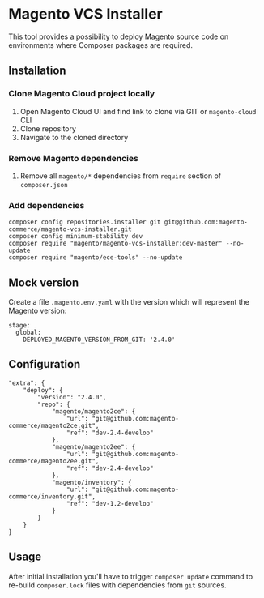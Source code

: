 # Magento VCS Installer

This tool provides a possibility to deploy Magento source code on environments where Composer packages are required.

## Installation

### Clone Magento Cloud project locally

1. Open Magento Cloud UI and find link to clone via GIT or `magento-cloud` CLI
1. Clone repository
1. Navigate to the cloned directory

### Remove Magento dependencies

1. Remove all `magento/*` dependencies from `require` section of `composer.json`

### Add dependencies

```
composer config repositories.installer git git@github.com:magento-commerce/magento-vcs-installer.git
composer config minimum-stability dev
composer require "magento/magento-vcs-installer:dev-master" --no-update
composer require "magento/ece-tools" --no-update
```

## Mock version

Create a file `.magento.env.yaml` with the version which will represent the Magento version:

```
stage:
  global:
    DEPLOYED_MAGENTO_VERSION_FROM_GIT: '2.4.0'
```

## Configuration

```
"extra": {
    "deploy": {
        "version": "2.4.0",
        "repo": {
            "magento/magento2ce": {
                "url": "git@github.com:magento-commerce/magento2ce.git",
                "ref": "dev-2.4-develop"
            },
            "magento/magento2ee": {
                "url": "git@github.com:magento-commerce/magento2ee.git",
                "ref": "dev-2.4-develop"
            },
            "magento/inventory": {
                "url": "git@github.com:magento-commerce/inventory.git",
                "ref": "dev-1.2-develop"
            }
        }
    }
}
```

## Usage

After initial installation you'll have to trigger `composer update` command to re-build `composer.lock` files with dependencies from `git` sources.

